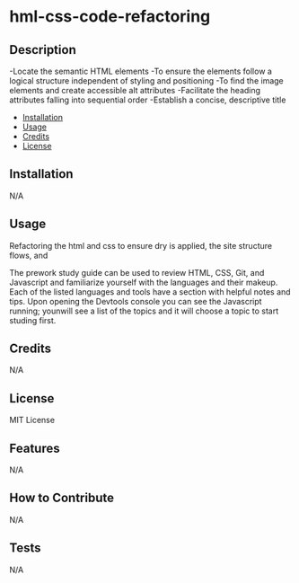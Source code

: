 # hml-css-code-refactoring

## Description

-Locate the semantic HTML elements
-To ensure the elements follow a logical structure independent of styling and positioning
-To find the image elements and create accessible alt attributes
-Facilitate the heading attributes falling into sequential order
-Establish a concise, descriptive title

- [Installation](#installation)
- [Usage](#usage)
- [Credits](#credits)
- [License](#license)

## Installation

N/A

## Usage

Refactoring the html and css to ensure dry is applied, the site structure flows, and

The prework study guide can be used to review HTML, CSS, Git, and Javascript and familiarize yourself with the languages and their makeup. Each of the listed languages and tools have a section with helpful notes and tips. Upon opening the Devtools console you can see the Javascript running; younwill see a list of the topics and it will choose a topic to start studing first.

## Credits

N/A

## License

MIT License

## Features

N/A

## How to Contribute

N/A

## Tests

N/A
